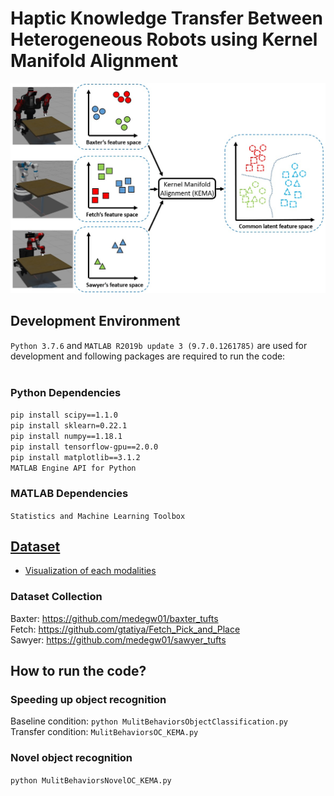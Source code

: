 # Haptic Knowledge Transfer Between Heterogeneous Robots using Kernel Manifold Alignment

<img src="figs/framework.jpg" alt="drawing" width="600px"/>

## Development Environment

`Python 3.7.6` and `MATLAB R2019b update 3 (9.7.0.1261785)` are used for development and following packages are required to run the code:<br><br>

### Python Dependencies
`pip install scipy==1.1.0`<br>
`pip install sklearn=0.22.1`<br>
`pip install numpy==1.18.1`<br>
`pip install tensorflow-gpu==2.0.0`<br>
`pip install matplotlib==3.1.2`<br>
`MATLAB Engine API for Python`

### MATLAB Dependencies
`Statistics and Machine Learning Toolbox`

## [Dataset](Datasets)

- [Visualization of each modalities](DatasetVisualization.ipynb)

### Dataset Collection

Baxter: https://github.com/medegw01/baxter_tufts <br>
Fetch: https://github.com/gtatiya/Fetch_Pick_and_Place <br>
Sawyer: https://github.com/medegw01/sawyer_tufts

## How to run the code?

### Speeding up object recognition

Baseline condition: `python MulitBehaviorsObjectClassification.py` <br>
Transfer condition: `MulitBehaviorsOC_KEMA.py`

### Novel object recognition

`python MulitBehaviorsNovelOC_KEMA.py`

